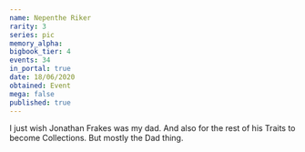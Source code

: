 ```yaml
---
name: Nepenthe Riker
rarity: 3
series: pic
memory_alpha:
bigbook_tier: 4
events: 34
in_portal: true
date: 18/06/2020
obtained: Event
mega: false
published: true
---
```


I just wish Jonathan Frakes was my dad. And also for the rest of his Traits to become Collections. But mostly the Dad thing.
